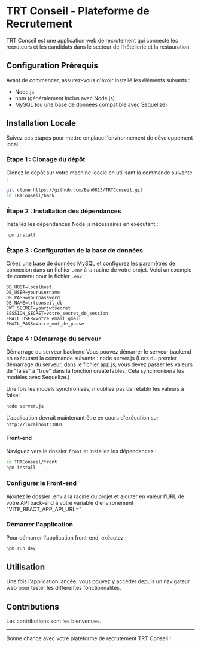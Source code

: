 # TRT Conseil - Plateforme de Recrutement

TRT Conseil est une application web de recrutement qui connecte les recruteurs et les candidats dans le secteur de l’hôtellerie et la restauration.

## Configuration Prérequis

Avant de commencer, assurez-vous d'avoir installé les éléments suivants :

- Node.js
- npm (généralement inclus avec Node.js)
- MySQL (ou une base de données compatible avec Sequelize)

## Installation Locale

Suivez ces étapes pour mettre en place l'environnement de développement local :

### Étape 1 : Clonage du dépôt

Clonez le dépôt sur votre machine locale en utilisant la commande suivante :

```bash
git clone https://github.com/Ben0813/TRTConseil.git
cd TRTConseil/back
```

### Étape 2 : Installation des dépendances

Installez les dépendances Node.js nécessaires en exécutant :

```bash
npm install
```

### Étape 3 : Configuration de la base de données

Créez une base de données MySQL et configurez les paramètres de connexion dans un fichier `.env` à la racine de votre projet. Voici un exemple de contenu pour le fichier `.env` :

```plaintext
DB_HOST=localhost
DB_USER=yourusername
DB_PASS=yourpassword
DB_NAME=trtconseil_db
JWT_SECRET=yourjwtsecret
SESSION_SECRET=votre_secret_de_session
EMAIL_USER=votre_email_gmail
EMAIL_PASS=Votre_mot_de_passe
```

### Étape 4 : Démarrage du serveur

Démarrage du serveur backend Vous pouvez démarrer le serveur backend en exécutant la commande suivante : node server.js (Lors du premier démarrage du serveur, dans le fichier app.js, vous devez passer les valeurs de "false" à "true" dans la fonction createTables. Cela synchronisera les modèles avec Sequelize.)

Une fois les models synchronisés, n'oubliez pas de retablir les valeurs à false!

```bash
node server.js
```

L'application devrait maintenant être en cours d'exécution sur `http://localhost:3001`.

#### Front-end

Naviguez vers le dossier `front` et installez les dépendances :

```bash
cd TRTConseil/front
npm install
```

### Configurer le Front-end

Ajoutez le dossier .env à la racine du projet et ajouter en valeur l'URL de votre API back-end à votre variable d'environement "VITE_REACT_APP_API_URL="

### Démarrer l'application

Pour démarrer l'application front-end, exécutez :

```bash
npm run dev
```

## Utilisation

Une fois l'application lancée, vous pouvez y accéder depuis un navigateur web pour tester les différentes fonctionnalités.

## Contributions

Les contributions sont les bienvenues.

---

Bonne chance avec votre plateforme de recrutement TRT Conseil !
